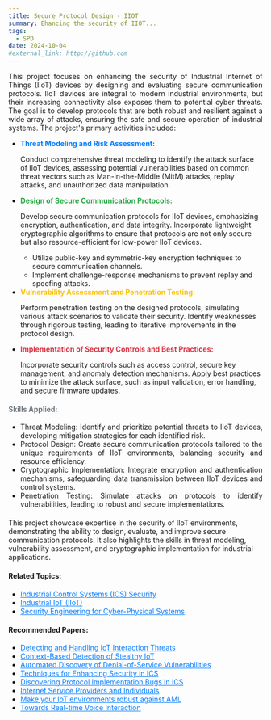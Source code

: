 ```yaml
---
title: Secure Protocol Design - IIOT
summary: Ehancing the security of IIOT...
tags:
  - SPD
date: 2024-10-04
#external_link: http://github.com
---
```


<div class="research-section">
    <div style="text-align: justify;">
        <p>This project focuses on enhancing the security of Industrial Internet of Things (IIoT) devices by designing and evaluating secure communication protocols. IIoT devices are integral to modern industrial environments, but their increasing connectivity also exposes them to potential cyber threats. The goal is to develop protocols that are both robust and resilient against a wide array of attacks, ensuring the safe and secure operation of industrial systems. The project's primary activities included:</p>
    </div>

  <!--more-->

  <ul class="project-steps">
        <li>
            <strong style="color: #007BFF;">Threat Modeling and Risk Assessment:</strong>
            <p>Conduct comprehensive threat modeling to identify the attack surface of IIoT devices, assessing potential vulnerabilities based on common threat vectors such as Man-in-the-Middle (MitM) attacks, replay attacks, and unauthorized data manipulation.</p>
        </li>
        <li>
            <strong style="color: #28A745;">Design of Secure Communication Protocols:</strong>
            <p>Develop secure communication protocols for IIoT devices, emphasizing encryption, authentication, and data integrity. Incorporate lightweight cryptographic algorithms to ensure that protocols are not only secure but also resource-efficient for low-power IIoT devices.</p>
            <ul class="sub-steps">
                <li>Utilize public-key and symmetric-key encryption techniques to secure communication channels.</li>
                <li>Implement challenge-response mechanisms to prevent replay and spoofing attacks.</li>
            </ul>
        </li>
        <li>
            <strong style="color: #FFC107;">Vulnerability Assessment and Penetration Testing:</strong>
            <p>Perform penetration testing on the designed protocols, simulating various attack scenarios to validate their security. Identify weaknesses through rigorous testing, leading to iterative improvements in the protocol design.</p>
        </li>
        <li>
            <strong style="color: #DC3545;">Implementation of Security Controls and Best Practices:</strong>
            <p>Incorporate security controls such as access control, secure key management, and anomaly detection mechanisms. Apply best practices to minimize the attack surface, such as input validation, error handling, and secure firmware updates.</p>
        </li>
    </ul>

  <div style="text-align: justify;">
        <h4 style="color: #6C757D;">Skills Applied:</h4>
        <ul class="skills-list">
            <li><span class="skill-name">Threat Modeling:</span> Identify and prioritize potential threats to IIoT devices, developing mitigation strategies for each identified risk.</li>
            <li><span class="skill-name">Protocol Design:</span> Create secure communication protocols tailored to the unique requirements of IIoT environments, balancing security and resource efficiency.</li>
            <li><span class="skill-name">Cryptographic Implementation:</span> Integrate encryption and authentication mechanisms, safeguarding data transmission between IIoT devices and control systems.</li>
            <li><span class="skill-name">Penetration Testing:</span> Simulate attacks on protocols to identify vulnerabilities, leading to robust and secure implementations.</li>
        </ul>
    </div>

  <p style="margin-top: 20px;">This project showcase expertise in the security of IIoT environments, demonstrating the ability to design, evaluate, and improve secure communication protocols. It also highlights the skills in threat modeling, vulnerability assessment, and cryptographic implementation for industrial applications.</p>
</div>

<div style="margin-top: 20px;">
    <h4>Related Topics:</h4>
    <ul>
        <li><a href="https://www.cisa.gov/ics" target="_blank" style="color: #007BFF;">Industrial Control Systems (ICS) Security</a></li>
        <li><a href="https://claroty.com/blog/iiot-security-essentials" target="_blank" style="color: #007BFF;">Industrial IoT (IIoT)</a></li>
        <li><a href="https://claroty.com/blog/cyber-physical-systems-security-is-the-new-ot-security" target="_blank" style="color: #007BFF;">Security Engineering for Cyber-Physical Systems</a></li>
    </ul>
</div>

<div style="margin-top: 20px;">
    <h4>Recommended Papers:</h4>
    <ul>
        <li><a href="/Papers/iiot1.pdf" target="_blank" style="color: #007BFF;">Detecting and Handling IoT Interaction Threats</a></li>
        <li><a href="/Papers/iiot2.pdf" target="_blank" style="color: #007BFF;">Context-Based Detection of Stealthy IoT</a></li>
        <li><a href="/Papers/iiot3.pdf" target="_blank" style="color: #007BFF;">Automated Discovery of Denial-of-Service Vulnerabilities</a></li>
        <li><a href="/Papers/iiot4.pdf" target="_blank" style="color: #007BFF;">Techniques for Enhancing Security in ICS</a></li>
        <li><a href="/Papers/iiot5.pdf" target="_blank" style="color: #007BFF;">Discovering Protocol Implementation Bugs in ICS</a></li>
        <li><a href="/Papers/iiot6.pdf" target="_blank" style="color: #007BFF;">Internet Service Providers and Individuals</a></li>
        <li><a href="/Papers/iiot7.pdf" target="_blank" style="color: #007BFF;">Make your IoT environments robust against AML</a></li>
        <li><a href="/Papers/iiot8.pdf" target="_blank" style="color: #007BFF;">Towards Real-time Voice Interaction</a></li>
    </ul>
</div>

<!--more-->
